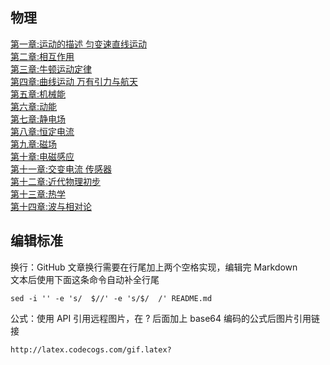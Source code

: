 ## 物理  
[第一章:运动的描述 匀变速直线运动]()  
[第二章:相互作用]()  
[第三章:牛顿运动定律]()  
[第四章:曲线运动 万有引力与航天]()  
[第五章:机械能]()  
[第六章:动能]()  
[第七章:静电场]()  
[第八章:恒定电流]()  
[第九章:磁场]()  
[第十章:电磁感应]()  
[第十一章:交变电流 传感器]()  
[第十二章:近代物理初步]()  
[第十三章:热学]()  
[第十四章:波与相对论](物理/第十四章:波与相对论.md)  
  
## 编辑标准  
换行：GitHub 文章换行需要在行尾加上两个空格实现，编辑完 Markdown  
文本后使用下面这条命令自动补全行尾  
```  
sed -i '' -e 's/  $//' -e 's/$/  /' README.md  
```  

公式：使用 API 引用远程图片，在 ? 后面加上 base64 编码的公式后图片引用链接
```
http://latex.codecogs.com/gif.latex?
```
